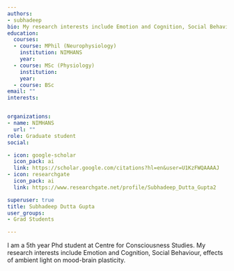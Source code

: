 ```yaml
---
authors:
- subhadeep
bio: My research interests include Emotion and Cognition, Social Behaviour, effects of ambient light on mood-brain plasticity
education:
  courses:
  - course: MPhil (Neurophysiology)
    institution: NIMHANS
    year: 
  - course: MSc (Physiology)
    institution: 
    year: 
  - course: BSc
email: ""
interests:


organizations:
- name: NIMHANS
  url: ""
role: Graduate student
social:

- icon: google-scholar
  icon_pack: ai
  link: https://scholar.google.com/citations?hl=en&user=U1KzFWQAAAAJ
- icon: researchgate
  icon_pack: ai
  link: https://www.researchgate.net/profile/Subhadeep_Dutta_Gupta2

superuser: true
title: Subhadeep Dutta Gupta
user_groups:
- Grad Students

---
```


I am a 5th year Phd student at Centre for Consciousness Studies. My research interests include Emotion and Cognition, Social Behaviour, effects of ambient light on mood-brain plasticity.


